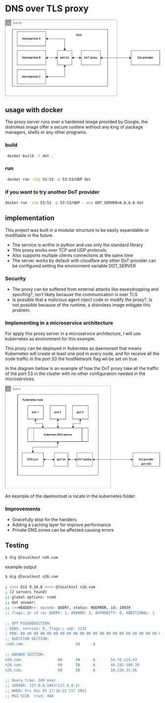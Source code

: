 # DNS over TLS proxy

![alt text](img/diagram.png "architecture diagram")

## usage with docker

The proxy server runs over a hardened image provided by Google, the distroless image offer a secure runtime without any king of package managers, shells or any other programs.

### build
```sh
 docker build -t dot .
```

### run
```sh
 docker run -itp 53:53 -p 53:53/UDP dot
```

### if you want to try another DoT provider
```sh
docker run -itp 53:53 -p 53:53/UDP --env DOT_SERVER=8.8.8.8 dot
```

## implementation

This project was built in a modular structure to be easily expandable or modifiable in the future.

 - The service is writhe in python and use only the standard library
 - This proxy works over TCP and UDP protocols
 - Also supports multiple clients connections at the same time
 - The server works by default with cloudfare any other DoT provider can be configured setting the environment variable DOT_SERVER


### Security

 - The proxy can be suffered from external attacks like eavesdropping and spoofing?, isn't likely because the communication is over TLS
 - Is possible that a malicious agent inject code or modify the proxy?, Is not possible because of the runtime, a distroless image mitigate this problem.

### Implementing in a microservice architecture

For apply this proxy server in a microservice architecture, I will use kubernetes as environment for this example.

This proxy can be deployed in Kuberntes as daemonset that means Kubernetes will create at least one pod in every node,
and for receive all the node traffic in the port 53 the hostNetwork flag wil be set on true.

In the diagram bellow is an example of how the DoT proxy take all the traffic of the port 53 in the cluster with no other configuration needed in the microservices.

![alt text](img/kubernetes.png "architecture diagram")

An example of the daemontset is locate in the kubernetes folder.

### Improvements

- Gracefully stop for the handlers
- Adding a caching layer for improve performance
- Private DNS zones can be affected causing errors

## Testing

```sh
$ dig @localhost n26.com
```

example output
```sh
$ dig @localhost n26.com

; <<>> DiG 9.10.6 <<>> @localhost n26.com
; (2 servers found)
;; global options: +cmd
;; Got answer:
;; ->>HEADER<<- opcode: QUERY, status: NOERROR, id: 10939
;; flags: qr rd ra; QUERY: 1, ANSWER: 3, AUTHORITY: 0, ADDITIONAL: 1

;; OPT PSEUDOSECTION:
; EDNS: version: 0, flags:; udp: 1232
; PAD: 00 00 00 00 00 00 00 00 00 00 00 00 00 00 00 00 00 00 00 00 00 00 00 00 00 00 00 00 00 00 00 00 00 00 00 00 00 00 00 00 00 00 00 00 00 00 00 00 00 00 00 00 00 00 00 00 00 00 00 00 00 00 00 00 00 00 00 00 00 00 00 00 00 00 00 00 00 00 00 00 00 00 00 00 00 00 00 00 00 00 00 00 00 00 00 00 00 00 00 00 00 00 00 00 00 00 00 00 00 00 00 00 00 00 00 00 00 00 00 00 00 00 00 00 00 00 00 00 00 00 00 00 00 00 00 00 00 00 00 00 00 00 00 00 00 00 00 00 00 00 00 00 00 00 00 00 00 00 00 00 00 00 00 00 00 00 00 00 00 00 00 00 00 00 00 00 00 00 00 00 00 00 00 00 00 00 00 00 00 00 00 00 00 00 00 00 00 00 00 00 00 00 00 00 00 00 00 00 00 00 00 00 00 00 00 00 00 00 00 00 00 00 00 00 00 00 00 00 00 00 00 00 00 00 00 00 00 00 00 00 00 00 00 00 00 00 00 00 00 00 00 00 00 00 00 00 00 00 00 00 00 00 00 00 00 00 00 00 00 00 00 00 00 00 00 00 00 00 00 00 00 00 00 00 00 00 00 00 00 00 00 00 00 00 00 00 00 00 00 00 00 00 00 00 00 00 00 00 00 00 00 00 00 00 00 00 00 00 00 00 00 00 00 00 00 00 00 00 00 00 00 00 00 00 00 00 00 00 00 00 00 00 00 00 00 00 00 00 00 00 00 00 00 00 00 00 00 00 00 00 00 00 00 00 00 00 00 00 00 00 00 00 00 00 00 00 00 00 00 00 ("............................................................................................................................................................................................................................................................................................................................................................................................")
;; QUESTION SECTION:
;n26.com.                       IN      A

;; ANSWER SECTION:
n26.com.                60      IN      A       54.70.125.43
n26.com.                60      IN      A       44.242.108.79
n26.com.                60      IN      A       18.236.31.56

;; Query time: 249 msec
;; SERVER: 127.0.0.1#53(127.0.0.1)
;; WHEN: Fri Dec 03 17:16:22 CST 2021
;; MSG SIZE  rcvd: 468
```

